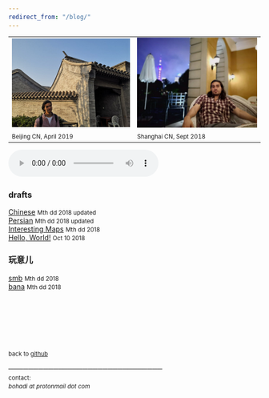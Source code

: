 ```yaml
---
redirect_from: "/blog/"
---
```


<table>
<tr>
  <td> <img src="./get/beijing.jpg" width="300"> </td>
  <td> <img src="./get/shanghai.jpg" width="300"> </td>
</tr>
<tr>
  <td> <small> Beijing CN, April 2019 </small> </td>
  <td> <small> Shanghai CN, Sept 2018 </small> </td>
</tr>
</table>

<audio width="400" height="40" controls controlsList="nodownload">
  <source src="./get/noodle.mp3" type="audio/mpeg">
</audio>

<br>

### drafts
[Chinese](./blog/chinese/)                                   <small>Mth dd 2018 updated</small><br>
[Persian](./blog/persian/)                                   <small>Mth dd 2018 updated</small><br>
[Interesting Maps](./blog/maps/)                             <small>Mth dd 2018</small><br>
[Hello, World!](./blog/hello/)                               <small>Oct 10 2018</small><br>

### 玩意儿
[smb](./smb/)                             <small>Mth dd 2018</small><br>
[bana](./rotjs_tut/)                             <small>Mth dd 2018</small><br>

<!--
### other
[Raymarching Distance Fields](./blog/raymarching/)           <small>Mth dd 2018</small><br>
[Space](./blog/space/)                                       <small>Mth dd 2018</small><br>
[Statecraft](./blog/statecraft/)                             <small>Mth dd 2018</small><br>
[Bodi Intl](./blog/bodi/)                                    <small>Mth dd 2018</small><br>
[Chinese Language combinatorial structure](./blog/combinatorics/) <small>Mth dd 2018</small><br>
[Bricknance](./blog/bricknance/)                             <small>Mth dd 2018</small><br>
  -->

<br><br><br> <br><br><br>
<small>back to [github](https://github.com/bohadi)</small>

───────────────────────────────<br>
<small>
contact:<br>
<i> bohadi at protonmail dot com </i><br>
</small>

<script async src="https://www.googletagmanager.com/gtag/js?id=UA-106946514-1"></script>
<script>
  window.dataLayer = window.dataLayer || [];
  function gtag(){dataLayer.push(arguments)};
  gtag('js', new Date());
  gtag('config', 'UA-106946514-1');
</script>
<meta http-equiv="Cache-Control" content="no-cache, no-store, must-revalidate">
<meta http-equiv="Pragma" content="no-cache">
<meta http-equiv="Expires" content="0">
